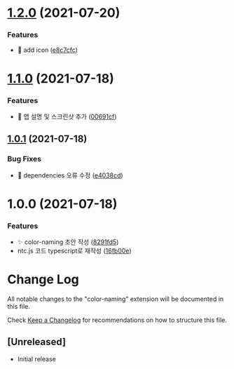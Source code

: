# [1.2.0](https://github.com/divlook/vscode-color-naming/compare/v1.1.0...v1.2.0) (2021-07-20)


### Features

* :art: add icon ([e8c7cfc](https://github.com/divlook/vscode-color-naming/commit/e8c7cfc2392baaf2fb01adaa2cd7bd8bb72dbd7d))

# [1.1.0](https://github.com/divlook/vscode-color-naming/compare/v1.0.1...v1.1.0) (2021-07-18)


### Features

* :memo: 앱 설명 및 스크린샷 추가 ([00691cf](https://github.com/divlook/vscode-color-naming/commit/00691cf6b18c044888853a5bd023bb4a801f4d48))

## [1.0.1](https://github.com/divlook/vscode-color-naming/compare/v1.0.0...v1.0.1) (2021-07-18)


### Bug Fixes

* :bug: dependencies 오류 수정 ([e4038cd](https://github.com/divlook/vscode-color-naming/commit/e4038cd0b76c49b1321a672446e288d876962ee5))

# 1.0.0 (2021-07-18)


### Features

* :sparkles: color-naming 초안 작성 ([8291fd5](https://github.com/divlook/vscode-color-naming/commit/8291fd52e2301eadaefc13dd0cbad7acc03681e6))
* ntc.js 코드 typescript로 재작성 ([16fb00e](https://github.com/divlook/vscode-color-naming/commit/16fb00ebe0dd41176402d504ca327d1e5d3218df))

# Change Log

All notable changes to the "color-naming" extension will be documented in this file.

Check [Keep a Changelog](http://keepachangelog.com/) for recommendations on how to structure this file.

## [Unreleased]

- Initial release
